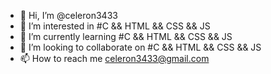 - 👋 Hi, I’m @celeron3433
- 👀 I’m interested in #C && HTML && CSS && JS
- 🌱 I’m currently learning #C && HTML && CSS && JS
- 💞️ I’m looking to collaborate on #C && HTML && CSS && JS
- 📫 How to reach me celeron3433@gmail.com

<!---
celeron3433/celeron3433 is a ✨ special ✨ repository because its `README.md` (this file) appears on your GitHub profile.
You can click the Preview link to take a look at your changes.
--->

